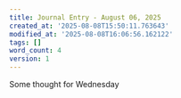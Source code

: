 ```yaml
---
title: Journal Entry - August 06, 2025
created_at: '2025-08-08T15:50:11.763643'
modified_at: '2025-08-08T16:06:56.162122'
tags: []
word_count: 4
version: 1
---
```


Some thought for Wednesday